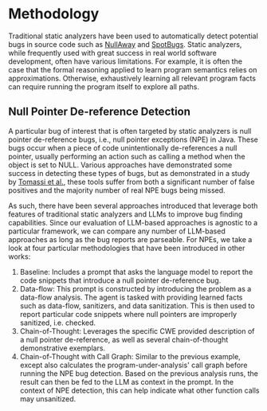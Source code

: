 # Methodology

Traditional static analyzers have been used to automatically detect potential
bugs in source code such as [NullAway](https://github.com/uber/NullAway) 
and [SpotBugs](https://spotbugs.github.io/). Static analyzers, while frequently
used with great success in real world software development, often have various
limitations. For example, it is often the case that the formal reasoning applied
to learn program semantics relies on approximations. Otherwise, exhaustively
learning all relevant program facts can require running the program itself to
explore all paths.

## Null Pointer De-reference Detection

A particular bug of interest that is often targeted by static analyzers is
null pointer de-reference bugs, i.e., null pointer exceptions (NPE) in Java.
These bugs occur when a piece of code unintentionally de-references a null
pointer, usually performing an action such as calling a method when the object
is set to NULL. Various approaches have demonstrated some success in detecting
these types of bugs, but as demonstrated in a study by [Tomassi et al.](https://web.cs.ucdavis.edu/~rubio/includes/ase21.pdf),
these tools suffer from both a significant number of false positives and the majority
number of real NPE bugs being missed.

As such, there have been several approaches introduced that leverage both features
of traditional static analyzers and LLMs to improve bug finding capabilities. Since
our evaluation of LLM-based approaches is agnostic to a particular framework, we
can compare any number of LLM-based approaches as long as the bug reports are
parseable. For NPEs, we take a look at four particular methodologies that have
been introduced in other works:

1. Baseline: Includes a prompt that asks the language model to report the code
   snippets that introduce a null pointer de-reference bug.
2. Data-flow: This prompt is constructed by introducing the problem as a data-flow
   analysis. The agent is tasked with providing learned facts such as data-flow,
   sanitizers, and data sanitization. This is then used to report particular
   code snippets where null pointers are improperly sanitized, i.e. checked. 
3. Chain-of-Thought: Leverages the specific CWE provided description of a
   null pointer de-reference, as well as several chain-of-thought demonstrative
   exemplars.
4. Chain-of-Thought with Call Graph: Similar to the previous example, except
   also calculates the program-under-analysis' call graph before running the
   NPE bug detection. Based on the previous analysis runs, the result can then
   be fed to the LLM as context in the prompt. In the context of NPE detection,
   this can help indicate what other function calls may unsanitized.


